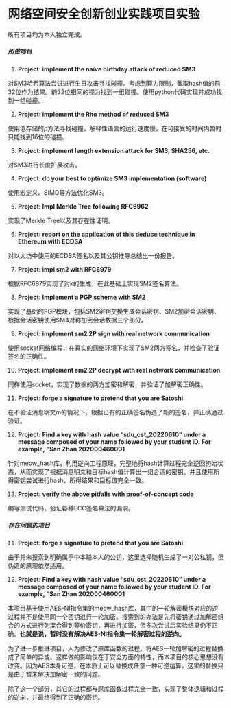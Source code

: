 # 网络空间安全创新创业实践项目实验

所有项目均为本人独立完成。

##### 所做项目

1. **Project: implement the naïve birthday attack of reduced SM3**

对SM3哈希算法尝试进行生日攻击寻找碰撞。考虑到算力限制，截取hash值的前32位作为结果。前32位相同的视为找到一组碰撞。使用python代码实现并成功找到一组碰撞。

2. **Project: implement the Rho method of reduced SM3**

使用低存储的$\rho$方法寻找碰撞，解释性语言的运行速度慢，在可接受的时间内暂时只能找到16位的碰撞。

3. **Project: implement length extension attack for SM3, SHA256, etc.**

对SM3进行长度扩展攻击。

4. **Project: do your best to optimize SM3 implementation (software)**

使用宏定义、SIMD等方法优化SM3。

5. **Project: Impl Merkle Tree following RFC6962**

实现了Merkle Tree以及其存在性证明。

6. **Project: report on the application of this deduce technique in Ethereum with ECDSA**

对以太坊中使用的ECDSA签名以及其公钥推导总结出一份报告。

7. **Project: impl sm2 with RFC6979**

根据RFC6979实现了对k的生成，在此基础上实现SM2签名算法。

8. **Project: Implement a PGP scheme with SM2**

实现了基础的PGP模块，包括SM2密钥交换生成会话密钥、SM2加密会话密钥、根据会话密钥使用SM4对称加密会话数据三个部分。

9. **Project: implement sm2 2P sign with real network communication**

使用socket网络编程，在真实的网络环境下实现了SM2两方签名，并检查了验证签名的正确性。

10. **Project: implement sm2 2P decrypt with real network communication**

同样使用socket，实现了数据的两方加密和解密，并验证了加解密正确性。

11. **Project: forge a signature to pretend that you are Satoshi**

在不验证消息明文m的情况下，根据已有的正确签名伪造了新的签名，并正确通过验证。

12. **Project: Find a key with hash value “sdu_cst_20220610” under a message composed of your name followed by your student ID. For example, “San Zhan 202000460001**

针对meow_hash库，利用逆向工程原理，完整地将hash计算过程完全逆回初始状态，从而实现了根据消息明文和目标hash值计算出一组合适的密钥。并且使用所得密钥尝试进行hash，所得结果和目标值完全一致。

13. **Project: verify the above pitfalls with proof-of-concept code**

编写测试代码，验证各种ECC签名算法的漏洞。

##### 存在问题的项目

11. **Project: forge a signature to pretend that you are Satoshi**

由于并未搜索到明确属于中本聪本人的公钥，这里选择随机生成了一对公私钥，但伪造的原理依然适用。

12. **Project: Find a key with hash value “sdu_cst_20220610” under a message composed of your name followed by your student ID. For example, “San Zhan 202000460001**

本项目基于使用AES-NI指令集的meow_hash库，其中的一轮解密模块对应的逆过程并不是使用同一个密钥进行一轮加密。搜索到的办法是先将密钥通过加解密组合的方式进行列混合得到等价密钥，再进行加密，但多次尝试后实验结果仍不正确。**也就是说，暂时没有解决AES-NI指令集一轮解密过程的逆向。**

为了进一步推进项目，人为修改了原库函数的过程。将AES一轮加解密的过程替换成了简单的异或。这样做的影响仅在于安全方面的特性，而本项目的核心思想没有改变。因为AES本身可逆，在本质上可以替换成任意一种可逆运算，这里的替换只是由于暂未解决加解密一致的问题。

除了这一个部分，其它的过程都与原库函数过程完全一致，实现了整体逻辑和过程的逆向，并最终得到了正确的密钥。
